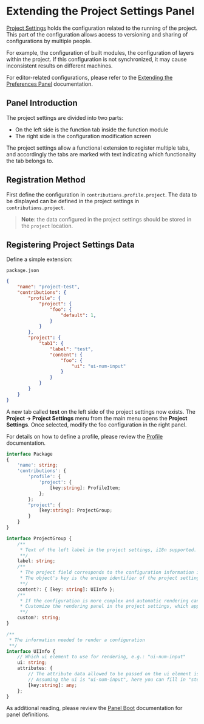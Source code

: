 # Extending the Project Settings Panel

[Project Settings](../../editor/project/index.md) holds the configuration related to the running of the project. This part of the configuration allows access to versioning and sharing of configurations by multiple people.

For example, the configuration of built modules, the configuration of layers within the project. If this configuration is not synchronized, it may cause inconsistent results on different machines.

For editor-related configurations, please refer to the [Extending the Preferences Panel](./contributions-preferences.md) documentation.

## Panel Introduction

The project settings are divided into two parts:

- On the left side is the function tab inside the function module
- The right side is the configuration modification screen

The project settings allow a functional extension to register multiple tabs, and accordingly the tabs are marked with text indicating which functionality the tab belongs to.

## Registration Method

First define the configuration in `contributions.profile.project`. The data to be displayed can be defined in the project settings in `contributions.project`.

> **Note**: the data configured in the project settings should be stored in the `project` location.

## Registering Project Settings Data

Define a simple extension:

`package.json`

```JSON
{
    "name": "project-test",
    "contributions": {
        "profile": {
            "project": {
                "foo": {
                    "default": 1,
                }
            }
        },        
        "project": {
            "tab1": {
                "label": "test",
                "content": {
                    "foo": {
                        "ui": "ui-num-input"
                    }
                }
            }
        }        
    }
}
```

A new tab called **test** on the left side of the project settings now exists.
The **Project -> Project Settings** menu from the main menu opens the **Project Settings**.
Once selected, modify the foo configuration in the right panel.

For details on how to define a profile, please review the [Profile](./profile.md) documentation.

```typescript
interface Package
{
    'name': string;
    'contributions': {
        'profile': {
            'project': {
                [key:string]: ProfileItem;
            };
        };
        "project": {
            [key:string]: ProjectGroup;
        }
    }
}

interface ProjectGroup {
    /**
     * Text of the left label in the project settings, i18n supported.
     **/
    label: string;
    /**
     * The project field corresponds to the configuration information injected into the project settings, which are defined as 'object' objects.
     * The object's key is the unique identifier of the project setting, and its value is the basic information describing the project setting.
     **/ 
    content?: { [key: string]: UIInfo };
    /**
     * If the configuration is more complex and automatic rendering cannot meet the needs, you can fill in custom data.
     * Customize the rendering panel in the project settings, which appears below the automatic rendering (if properties are defined).
     **/ 
    custom?: string;
}

/**
 * The information needed to render a configuration
 **/ 
interface UIInfo {
    // Which ui element to use for rendering, e.g.: "ui-num-input"
    ui: string;
    attributes: {
        // The attribute data allowed to be passed on the ui element is different for each type of ui, see the ui-kit section for details
        // Assuming the ui is "ui-num-input", here you can fill in "step": 1
        [key:string]: any;
    };
}
```

As additional reading, please review the [Panel Boot](./panel-boot.md) documentation for panel definitions.
